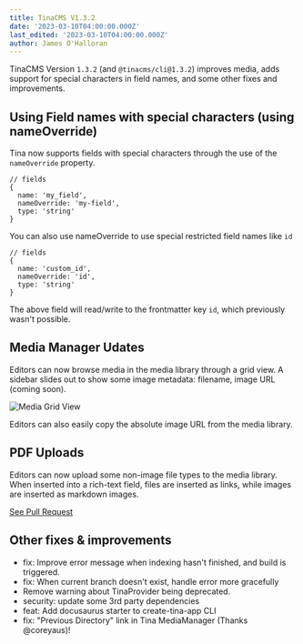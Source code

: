 ```yaml
---
title: TinaCMS V1.3.2
date: '2023-03-10T04:00:00.000Z'
last_edited: '2023-03-10T04:00:00.000Z'
author: James O'Halloran
---
```


TinaCMS Version `1.3.2` (and `@tinacms/cli@1.3.2`) improves media, adds support for special characters in field names, and some other fixes and improvements.

## Using Field names with special characters (using nameOverride)

Tina now supports fields with special characters through the use of the `nameOverride` property.

```
// fields
{
  name: 'my_field',
  nameOverride: 'my-field',
  type: 'string'
}
```

You can also use nameOverride to use special restricted field names like `id`

```
// fields
{
  name: 'custom_id',
  nameOverride: 'id',
  type: 'string'
}
```

The above field will read/write to the frontmatter key `id`, which previously wasn't possible.

## Media Manager Udates

Editors can now browse media in the media library through a grid view. A sidebar slides out to show some image metadata: filename, image URL (coming soon).

![Media Grid View](https://res.cloudinary.com/forestry-demo/image/upload/v1678481393/tina-io/blog/media-manager_uuaotf.png "Media Grid View")

Editors can also easily copy the absolute image URL from the media library.

## PDF Uploads

Editors can now upload some non-image file types to the media library. When inserted into a rich-text field, files are inserted as links, while images are inserted as markdown images.

[See Pull Request](https://github.com/tinacms/tinacms/pull/3655 "")

## Other fixes & improvements

* fix: Improve error message when indexing hasn't finished, and build is triggered.
* fix: When current branch doesn't exist, handle error more gracefully
* Remove warning about TinaProvider being deprecated.
* security: update some 3rd party dependencies
* feat: Add docusaurus starter to create-tina-app CLI
* fix: "Previous Directory" link in Tina MediaManager (Thanks @coreyaus)!
